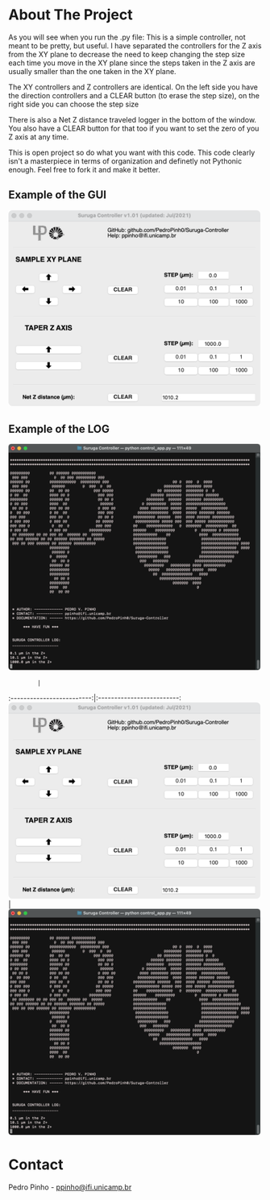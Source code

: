 <!-- ABOUT THE PROJECT -->
# About The Project

As you will see when you run the .py file: This is a simple controller, not meant to be pretty, but useful. I have separated the controllers for the Z axis from the XY plane to decrease the need to keep changing the step size each time you move in the XY plane since the steps taken in the Z axis are usually smaller than the one taken in the XY plane.

The XY controllers and Z controllers are identical. On the left side you have the direction controllers and a CLEAR button (to erase the step size), on the right side you can choose the step size

There is also a Net Z distance traveled logger in the bottom of the window. You also have a CLEAR button for that too if you want to set the zero of you Z axis at any time.

This is open project so do what you want with this code. This code clearly isn't a masterpiece in terms of organization and definetly not Pythonic enough. Feel free to fork it and make it better.

## Example of the GUI
<img src="https://github.com/PedroPinh0/Suruga-Controller/blob/master/extras/app_example.png?raw=true" width="500">

## Example of the LOG
<img src="https://github.com/PedroPinh0/Suruga-Controller/blob/master/extras/log_example.png?raw=true" width="500">

            |  
:-------------------------:|:-------------------------:
<img src="https://github.com/PedroPinh0/Suruga-Controller/blob/master/extras/app_example.png?raw=true" width="500">  |  <img src="https://github.com/PedroPinh0/Suruga-Controller/blob/master/extras/log_example.png?raw=true" width="500">
<!-- CONTACT -->
# Contact

Pedro Pinho - ppinho@ifi.unicamp.br

